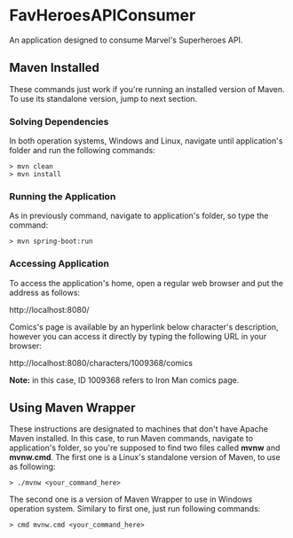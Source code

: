 # FavHeroesAPIConsumer
An application designed to consume Marvel's Superheroes API.

## Maven Installed

These commands just work if you're running an installed version of Maven. To use its standalone version, jump to next section.

### Solving Dependencies
In both operation systems, Windows and Linux, navigate until application's folder and run the following commands:

```
> mvn clean 
> mvn install
```
### Running the Application 
As in previously command, navigate to application's folder, so type the command:

```
> mvn spring-boot:run
```

### Accessing Application

To access the application's home, open a regular web browser and put the address as follows:

http://localhost:8080/

Comics's page is available by an hyperlink below character's description, however you can access it directly by typing the following URL in your browser:

http://localhost:8080/characters/1009368/comics

**Note:** in this case, ID 1009368 refers to Iron Man comics page.

## Using Maven Wrapper

These instructions are designated to machines that don't have Apache Maven installed. In this case, to run Maven commands, navigate to application's folder, so you're supposed to find two files called **mvnw** and **mvnw.cmd**. The first one is a Linux's standalone version of Maven, to use as following:

```
> ./mvnw <your_command_here>
```

The second one is a version of Maven Wrapper to use in Windows operation system. Similary to first one, just run following commands:

```
> cmd mvnw.cmd <your_command_here>
```